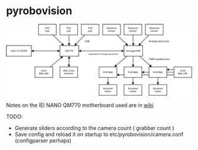 # pyrobovision

![Robovision hardware diagram](doc/hardware-diagram.png)

Notes on the IEI NANO QM770 motherboard used are in [wiki](https://wiki.itcollege.ee/index.php/IEI-NANO-QM770)

TODO:
* Generate sliders according to the camera count ( grabber count )
* Save config and reload it on startup to etc/pyrobovision/camera.conf  (configparser perhaps)
